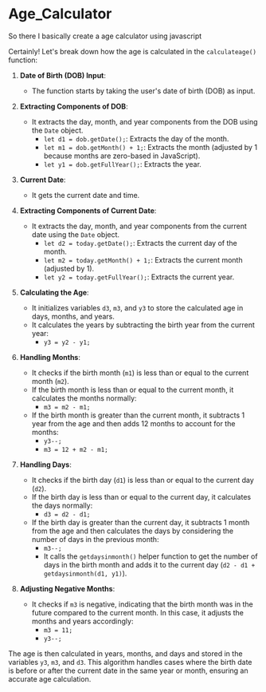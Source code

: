 # Age_Calculator
So there I basically create a age calculator using javascript

Certainly! Let's break down how the age is calculated in the `calculateage()` function:

1. **Date of Birth (DOB) Input**:
   - The function starts by taking the user's date of birth (DOB) as input.

2. **Extracting Components of DOB**:
   - It extracts the day, month, and year components from the DOB using the `Date` object.
     - `let d1 = dob.getDate();`: Extracts the day of the month.
     - `let m1 = dob.getMonth() + 1;`: Extracts the month (adjusted by 1 because months are zero-based in JavaScript).
     - `let y1 = dob.getFullYear();`: Extracts the year.

3. **Current Date**:
   - It gets the current date and time.

4. **Extracting Components of Current Date**:
   - It extracts the day, month, and year components from the current date using the `Date` object.
     - `let d2 = today.getDate();`: Extracts the current day of the month.
     - `let m2 = today.getMonth() + 1;`: Extracts the current month (adjusted by 1).
     - `let y2 = today.getFullYear();`: Extracts the current year.

5. **Calculating the Age**:
   - It initializes variables `d3`, `m3`, and `y3` to store the calculated age in days, months, and years.
   - It calculates the years by subtracting the birth year from the current year:
     - `y3 = y2 - y1;`

6. **Handling Months**:
   - It checks if the birth month (`m1`) is less than or equal to the current month (`m2`).
   - If the birth month is less than or equal to the current month, it calculates the months normally:
     - `m3 = m2 - m1;`
   - If the birth month is greater than the current month, it subtracts 1 year from the age and then adds 12 months to account for the months:
     - `y3--;`
     - `m3 = 12 + m2 - m1;`

7. **Handling Days**:
   - It checks if the birth day (`d1`) is less than or equal to the current day (`d2`).
   - If the birth day is less than or equal to the current day, it calculates the days normally:
     - `d3 = d2 - d1;`
   - If the birth day is greater than the current day, it subtracts 1 month from the age and then calculates the days by considering the number of days in the previous month:
     - `m3--;`
     - It calls the `getdaysinmonth()` helper function to get the number of days in the birth month and adds it to the current day (`d2 - d1 + getdaysinmonth(d1, y1)`).

8. **Adjusting Negative Months**:
   - It checks if `m3` is negative, indicating that the birth month was in the future compared to the current month. In this case, it adjusts the months and years accordingly:
     - `m3 = 11;`
     - `y3--;`

The age is then calculated in years, months, and days and stored in the variables `y3`, `m3`, and `d3`. This algorithm handles cases where the birth date is before or after the current date in the same year or month, ensuring an accurate age calculation.
